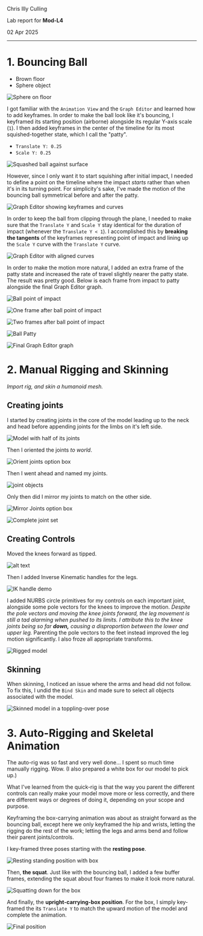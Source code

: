 Chris Illy Culling

Lab report for **Mod-L4**

02 Apr 2025

---

# 1. Bouncing Ball

- Brown floor
- Sphere object 

![Sphere on floor](image-19.png)

I got familiar with the `Animation View` and the `Graph Editor` and learned how to add keyframes. In order to make the ball look like it's bouncing, I keyframed its starting position (airborne) alongside its regular Y-axis scale (`1`). I then added keyframes in the center of the timeline for its most squished-together state, which I call the "patty".

- `Translate Y: 0.25`
- `Scale Y: 0.25`

![Squashed ball against surface](image-20.png)

However, since I only want it to start squishing after initial impact, I needed to define a point on the timeline where the impact *starts* rather than when it's in its turning point. For simplicity's sake, I've made the motion of the bouncing ball symmetrical before and after the patty.

![Graph Editor showing keyframes and curves](image-21.png)

In order to keep the ball from clipping through the plane, I needed to make sure that the `Translate Y` and `Scale Y` stay identical for the duration of impact (whenever the `Translate Y < 1`). I accomplished this by **breaking the tangents** of the keyframes representing point of impact and lining up the `Scale Y` curve with the `Translate Y` curve.

![Graph Editor with aligned curves](image-22.png)

In order to make the motion more natural, I added an extra frame of the patty state and increased the rate of travel slightly nearer the patty state. The result was pretty good. Below is each frame from impact to patty alongside the final Graph Editor graph.

![Ball point of impact](image-23.png)

<!-- ![One frame after ball point of impact](image-24.png) -->

![One frame after ball point of impact](image-26.png)

![Two frames after ball point of impact](image-25.png)

![Ball Patty](image-27.png)

![Final Graph Editor graph](image-28.png)

# 2. Manual Rigging and Skinning

*Import rig, and skin a humanoid mesh.*

## Creating joints 

I started by creating joints in the core of the model leading up to the neck and head before appending joints for the limbs on it's left side.

![Model with half of its joints](image-29.png)

Then I oriented the joints *to world*.

![Orient joints option box](image-30.png)

Then I went ahead and named my joints.

![joint objects](image-31.png)

Only then did I mirror my joints to match on the other side.

![Mirror Joints option box](image-32.png)

![Complete joint set](image-33.png)

## Creating Controls

Moved the knees forward as tipped.

![alt text](image-34.png)

Then I added Inverse Kinematic handles for the legs.

![IK handle demo](image-35.png)

I added NURBS circle primitives for my controls on each important joint, alongside some pole vectors for the knees to improve the motion. *Despite the pole vectors and moving the knee joints forward, the leg movement is still a tad alarming when pushed to its limits. I attribute this to the knee joints being so far* ***down,*** *causing a disproportion between the lower and upper leg.* Parenting the pole vectors to the feet instead improved the leg motion significantly. I also froze all appropriate transforms.

![Rigged model](image-37.png)

## Skinning

When skinning, I noticed an issue where the arms and head did not follow. To fix this, I undid the `Bind Skin` and made sure to select all objects associated with the model.

![Skinned model in a toppling-over pose](image-39.png)

# 3. Auto-Rigging and Skeletal Animation

The auto-rig was so fast and very well done... I spent so much time manually rigging. Wow. (I also prepared a white box for our model to pick up.)

What I've learned from the quick-rig is that the way you parent the different controls can really make your model move more or less correctly, and there are different ways or degrees of doing it, depending on your scope and purpose.

Keyframing the box-carrying animation was about as straight forward as the bouncing ball, except here we only keyframed the hip and wrists, letting the rigging do the rest of the work; letting the legs and arms bend and follow their parent joints/controls.

I key-framed three poses starting with the **resting pose**.

![Resting standing position with box](image-42.png)

Then, **the squat**. Just like with the bouncing ball, I added a few buffer frames, extending the squat about four frames to make it look more natural.

![Squatting down for the box](image-41.png)

And finally, the **upright-carrying-box position**. For the box, I simply key-framed the its `Translate Y` to match the upward motion of the model and complete the animation.

![Final position](image-43.png)
